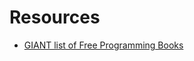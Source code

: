 # Resources

- [GIANT list of Free Programming Books](https://github.com/EbookFoundation/free-programming-books)
